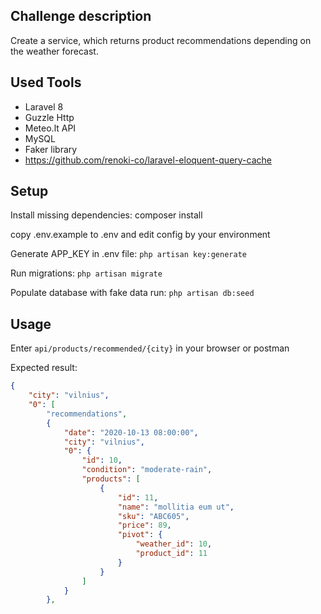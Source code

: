 
## Challenge description

Create a service, which returns product recommendations depending on the weather forecast.

## Used Tools

- Laravel 8
- Guzzle Http
- Meteo.lt API
- MySQL
- Faker library
- https://github.com/renoki-co/laravel-eloquent-query-cache

## Setup

Install missing dependencies: composer install

copy .env.example to .env and edit config by your environment

Generate APP_KEY in .env file: `php artisan key:generate`

Run migrations: `php artisan migrate`

Populate database with fake data run: `php artisan db:seed`

## Usage

Enter `api/products/recommended/{city}` in your browser or postman

Expected result:

```JSON
{
    "city": "vilnius",
    "0": [
        "recommendations",
        {
            "date": "2020-10-13 08:00:00",
            "city": "vilnius",
            "0": {
                "id": 10,
                "condition": "moderate-rain",
                "products": [
                    {
                        "id": 11,
                        "name": "mollitia eum ut",
                        "sku": "ABC605",
                        "price": 89,
                        "pivot": {
                            "weather_id": 10,
                            "product_id": 11
                        }
                    }
                ]
            }
        },
 ```
